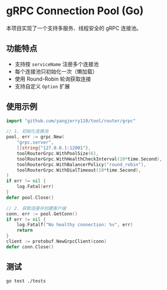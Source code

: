 <!--
 * @Author: Jerry.Yang
 * @Date: 2025-04-16 14:41:33
 * @LastEditors: Jerry.Yang
 * @LastEditTime: 2025-04-16 14:43:13
 * @Description: 
-->
# gRPC Connection Pool (Go)

本项目实现了一个支持多服务、线程安全的 gRPC 连接池。

## 功能特点

- 支持按 `serviceName` 注册多个连接池
- 每个连接池只初始化一次（懒加载）
- 使用 Round-Robin 轮询获取连接
- 支持自定义 `Option` 扩展

## 使用示例

```go
import "github.com/yangjerry110/tool/router/grpc"

// 1. 初始化连接池
pool, err := grpc.New(
	"grpc.server",
	[]string{"127.0.0.1:12001"},
	toolRouterGrpc.WithPoolSize(6),
	toolRouterGrpc.WithHealthCheckInterval(10*time.Second),
	toolRouterGrpc.WithBalancerPolicy("round_robin"),
	toolRouterGrpc.WithDialTimeout(10*time.Second),
)
if err != nil {
    log.Fatal(err)
}
defer pool.Close()

// 2. 获取连接并创建客户端
conn, err := pool.GetConn()
if err != nil {
	log.Fatalf("No healthy connection: %v", err)
	return
}
client := protobuf.NewGrpcClient(conn)
defer conn.Close()
```

## 测试

```bash
go test ./tests
```
